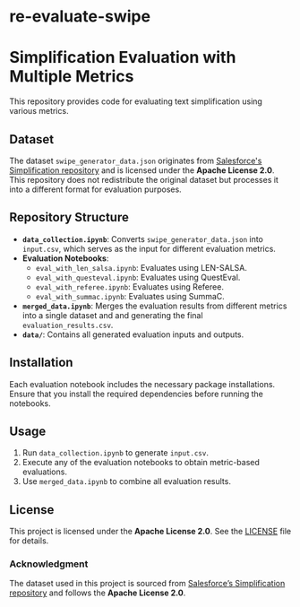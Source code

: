 # re-evaluate-swipe
# Simplification Evaluation with Multiple Metrics

This repository provides code for evaluating text simplification using various metrics. 

## Dataset

The dataset `swipe_generator_data.json` originates from [Salesforce's Simplification repository](https://github.com/salesforce/simplification) and is licensed under the **Apache License 2.0**. This repository does not redistribute the original dataset but processes it into a different format for evaluation purposes.

## Repository Structure

- **`data_collection.ipynb`**: Converts `swipe_generator_data.json` into `input.csv`, which serves as the input for different evaluation metrics.
- **Evaluation Notebooks**:
  - `eval_with_len_salsa.ipynb`: Evaluates using LEN-SALSA.
  - `eval_with_questeval.ipynb`: Evaluates using QuestEval.
  - `eval_with_referee.ipynb`: Evaluates using Referee.
  - `eval_with_summac.ipynb`: Evaluates using SummaC.
- **`merged_data.ipynb`**: Merges the evaluation results from different metrics into a single dataset and and generating the final `evaluation_results.csv`.
- **`data/`**: Contains all generated evaluation inputs and outputs.

## Installation

Each evaluation notebook includes the necessary package installations. Ensure that you install the required dependencies before running the notebooks.

## Usage

1. Run `data_collection.ipynb` to generate `input.csv`.
2. Execute any of the evaluation notebooks to obtain metric-based evaluations.
3. Use `merged_data.ipynb` to combine all evaluation results.

## License

This project is licensed under the **Apache License 2.0**. See the [LICENSE](LICENSE) file for details.

### Acknowledgment
The dataset used in this project is sourced from [Salesforce’s Simplification repository](https://github.com/salesforce/simplification) and follows the **Apache License 2.0**.
